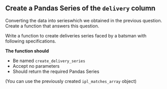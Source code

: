 ## Create a Pandas Series of the `delivery` column


Converting the data into serieswhich we obtained in the previous question.
Create a function that answers this question.

Write a function to create deliveries series
faced by a batsman with following specifications.

**The function should**
- Be named `create_delivery_series`
- Accept no parameters
- Should return the required Pandas Series

(You can use the previously created `ipl_matches_array` object)